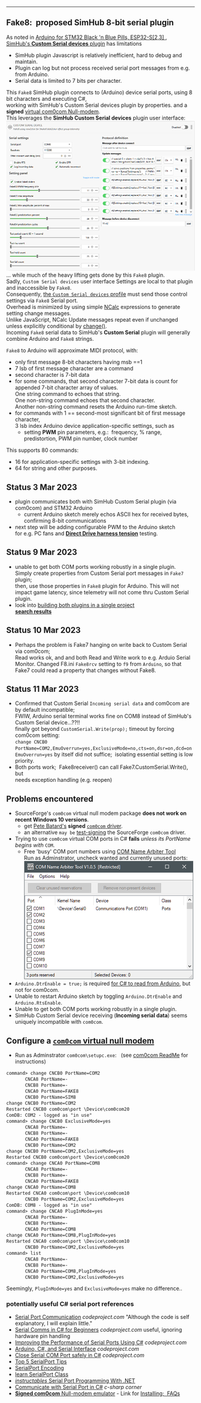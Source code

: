 
---
Fake8:&nbsp; proposed SimHub 8-bit serial plugin
---

As noted in [Arduino for STM32 Black 'n Blue Pills, ESP32-S[2,3] ](https://blekenbleu.github.io/Arduino/),  
 [SimHub's **Custom Serial devices** plugin](https://github.com/SHWotever/SimHub/wiki/Custom-serial-devices) has limitations
- SimHub plugin Javascript is relatively inefficient, hard to debug and maintain.
- Plugin can log but not process received serial port messages from e.g. from Arduino.
- Serial data is limited to 7 bits per character.

This `Fake8` SimHub plugin connects to (Arduino) device serial ports,
using 8 bit characters and executing C#,  
working with SimHub's Custom Serial devices plugin by properties.
and a **signed** [virtual com0com Null-modem](https://pete.akeo.ie/2011/07/com0com-signed-drivers.html).  
This leverages the **SimHub Custom Serial devices** plugin user interface:  
![](Fake8.png)  
... while much of the heavy lifting gets done by this `Fake8` plugin.  
Sadly, `Custom Serial devices` user interface Settings are local to that plugin
and inaccessible by `Fake8`.  
Consequently, [the `Custom Serial devices` profile](https://raw.githubusercontent.com/blekenbleu/SimHub-profiles/main/Fake8.shsds)
 must send those control settings via `Fake8` Serial port.  
Overhead is minimized by using simple [NCalc](https://github.com/SHWotever/ncalc) expressions to generate setting change messages.  
Unlike JavaScript, NCalc Update messages repeat even if unchanged unless explicitly conditional
 by [change()](https://github.com/SHWotever/SimHub/wiki/NCalc-scripting).  
Incoming `Fake8` serial data to SimHub's **Custom Serial** plugin will generally combine Arduino and `Fake8` strings.

`Fake8` to Arduino will approximate MIDI protocol, with:  
- only first message 8-bit characters having msb ==1
- 7 lsb of first message character are a command
- second character is 7-bit data
- for some commands, that second character 7-bit data is count for appended 7-bit character array of values.  
  One string command to echoes that string.  
  One non-string command echoes that second character.  
  Another non-string command resets the Arduino run-time sketch.
- for commands with 1 == second-most significant bit of first message character,  
  3 lsb index Arduino device application-specific settings, such as
  - setting **PWM** pin parameters, e.g.:&nbsp; frequency, % range, predistortion, PWM pin number, clock number

This supports 80 commands:
   - 16 for application-specific settings with 3-bit indexing.
   - 64 for string and other purposes.

## Status 3 Mar 2023
- plugin communicates both with SimHub Custom Serial plugin (via com0com) and STM32 Arduino
   - current Arduino sketch merely echos ASCII hex for received bytes, confirming 8-bit communications
- next step will be adding configurable PWM to the Arduino sketch  
  for e.g. PC fans and [**Direct Drive harness tension**](https://github.com/blekenbleu/Direct-Drive-harness-tension-tester) testing.

## Status 9 Mar 2023
- unable to get both COM ports working robustly in a single plugin.   
  Simply create properties from Custom Serial port messages in `Fake7` plugin;  
  then, use those properties in `Fake8` plugin for Arduino.
  This will not impact game latency, since telemetry will not come thru Custom Serial plugin.
- look into [building both plugins in a single project](https://stackoverflow.com/questions/3867113/visual-studio-one-project-with-several-dlls-as-output)  
  [**search results**](https://duckduckgo.com/?q=visual+studio+multiple+%22dlls%22+in+one+solution)

## Status 10 Mar 2023
- Perhaps the problem is Fake7 hanging on write back to Custom Serial via com0com;   
  Read works ok, and and both Read and Write work to e.g. Arduio Serial Monitor.
  Changed F8.ini `Fake8rcv` setting to `f9` from `Arduino`, so that Fake7 could read a property that changes without Fake8.

## Status 11 Mar 2023
- Confirmed that Custom Serial `Incoming serial data` and com0com are by default incompatible;  
  FWIW, Arduino serial terminal works fine on COM8 instead of SimHub's Custom Serial device...??!!  
  finally got beyond `CustomSerial.Write(prop);` timeout by forcing com0com setting:  
  `change CNCB0 PortName=COM2,EmuOverrun=yes,ExclusiveMode=no,cts=on,dsr=on,dcd=on`  
  `EmuOverrun=yes` by itself did not suffice;&nbsp;  isolating essential setting is low priority.  
- Both ports work;&nbsp; Fake8receiver() can call Fake7.CustomSerial.Write(), but  
  needs exception handling (e.g. reopen)

## Problems encountered
- SourceForge's `com0com` virtual null modem package **does not work on recent Windows 10 versions**.
   - get [Pete Batard's](https://pete.akeo.ie/2011/07/com0com-signed-drivers.html) **signed** [`com0com` driver](https://files.akeo.ie/blog/com0com.7z).
   - an alternative `may be` [test-signing](https://learn.microsoft.com/en-us/windows-hardware/drivers/install/the-testsigning-boot-configuration-option) the SourceForge `com0com` driver.
- Trying to use `com0com` virtual COM ports in C# **fails** *unless its PortName begins with* `COM`.  
    - Free 'busy' COM port numbers using [COM Name Arbiter Tool](https://www.uwe-sieber.de/misc_tools_e.html#com_ports)  
       Run as Adminstrator, uncheck wanted and currently unused ports:  
       ![](Arbiter.png)  
- `Arduino.DtrEnable = true;` is required [for C# to read from Arduino](https://forum.arduino.cc/t/serial-communication-with-c-program-serialdatareceivedeventhandler-doesnt-work/108564/3), but not for com0com.
- Unable to restart Arduino sketch by toggling `Arduino.DtrEnable` and `Arduino.RtsEnable`.
- Unable to get both COM ports working robustly in a single plugin.
- SimHub Custom Serial device receiving (**Incoming serial data**) seems uniquely incompatible with `com0com`.  

## Configure a [`com0com` virtual null modem](https://files.akeo.ie/blog/com0com.7z)
- Run as Adminstrator `com0com\setupc.exe`: &nbsp;   (see [com0com ReadMe](https://raw.githubusercontent.com/paulakg4/com0com/master/ReadMe) for instructions)
```
command> change CNCB0 PortName=COM2
       CNCA8 PortName=-
       CNCB8 PortName=-
       CNCA0 PortName=FAKE8
       CNCB0 PortName=SIM8
change CNCB0 PortName=COM2
Restarted CNCB0 com0com\port \Device\com0com20
ComDB: COM2 - logged as "in use"
command> change CNCB0 ExclusiveMode=yes
       CNCA8 PortName=-
       CNCB8 PortName=-
       CNCA0 PortName=FAKE8
       CNCB0 PortName=COM2
change CNCB0 PortName=COM2,ExclusiveMode=yes
Restarted CNCB0 com0com\port \Device\com0com20
command> change CNCA0 PortName=COM8
       CNCA8 PortName=-
       CNCB8 PortName=-
       CNCA0 PortName=FAKE8
change CNCA0 PortName=COM8
Restarted CNCA0 com0com\port \Device\com0com10
       CNCB0 PortName=COM2,ExclusiveMode=yes
ComDB: COM8 - logged as "in use"
command> change CNCA0 PlugInMode=yes
       CNCA8 PortName=-
       CNCB8 PortName=-
       CNCA0 PortName=COM8
change CNCA0 PortName=COM8,PlugInMode=yes
Restarted CNCA0 com0com\port \Device\com0com10
       CNCB0 PortName=COM2,ExclusiveMode=yes
command> list
       CNCA8 PortName=-
       CNCB8 PortName=-
       CNCA0 PortName=COM8,PlugInMode=yes
       CNCB0 PortName=COM2,ExclusiveMode=yes
```
Seemingly, `PlugInMode=yes` and `ExclusiveMode=yes` make no difference..

### potentially useful C# serial port references

- [Serial Port Communication](https://www.codeproject.com/Tips/361285/Serial-Port-Communication) *codeproject.com* "Although the code is self explanatory, I will explain little."
- [Serial Comms in C# for Beginners](https://www.codeproject.com/Articles/678025/Serial-Comms-in-Csharp-for-Beginners) *codeproject.com* useful, ignoring hardware pin handling
- [Improving the Performance of Serial Ports Using C#](https://www.codeproject.com/Articles/110670/Improving-the-Performance-of-Serial-Ports-Using-C) *codeproject.com*
- [Arduino, C#, and Serial Interface](https://www.codeproject.com/Articles/473828/Arduino-Csharp-and-Serial-Interface) *codeproject.com* 
- [Close Serial COM Port safely in C#](https://www.codeproject.com/Questions/281222/Close-Serial-COM-Port-safely-in-Csharp) *codeproject.com*
- [Top 5 SerialPort Tips](https://learn.microsoft.com/en-us/archive/blogs/bclteam/top-5-serialport-tips-kim-hamilton)
- [SerialPort Encoding](https://learn.microsoft.com/en-us/archive/blogs/bclteam/serialport-encoding-ryan-byington)
- [learn SerialPort Class](https://learn.microsoft.com/en-us/dotnet/api/system.io.ports.serialport?view=dotnet-plat-ext-7.0)
- [*instructables* Serial Port Programming With .NET](https://www.instructables.com/Serial-Port-Programming-With-NET/)
- [Communicate with Serial Port in C#](https://www.c-sharpcorner.com/UploadFile/eclipsed4utoo/communicating-with-serial-port-in-C-Sharp/) *c-sharp corner*
- [**Signed com0com** Null-modem emulator](https://pete.akeo.ie/2011/07/com0com-signed-drivers.html) - Link for [Installing;&nbsp; FAQs](https://raw.githubusercontent.com/paulakg4/com0com/master/ReadMe)
